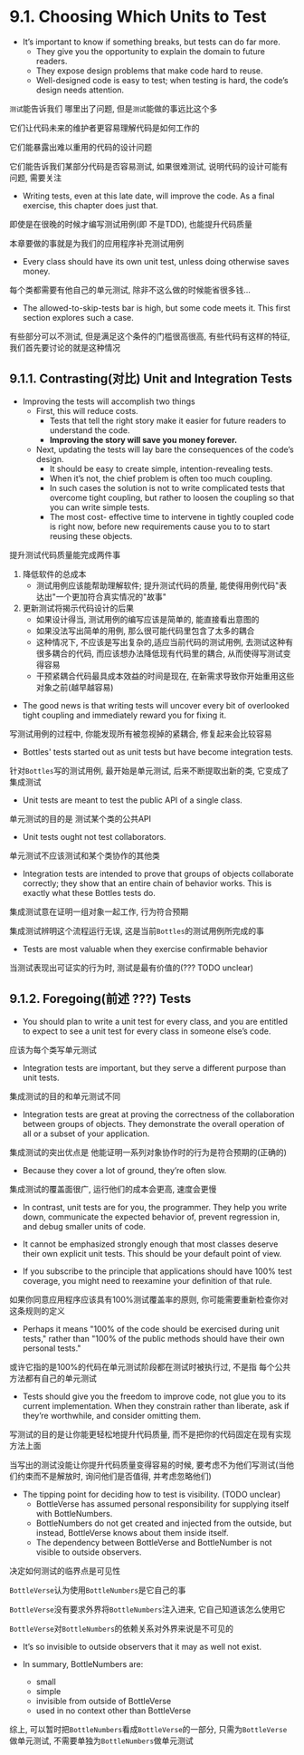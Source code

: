 # 9.1. Choosing Which Units to Test

+ It’s important to know if something breaks, but tests can do far more.
    + They give you the opportunity to explain the domain to future readers.
    + They expose design problems that make code hard to reuse.
    + Well-designed code is easy to test; when testing is hard, the code’s design needs attention.

`测试`能告诉我们 哪里出了问题, 但是`测试`能做的事远比这个多

它们让代码未来的维护者更容易理解代码是如何工作的

它们能暴露出难以重用的代码的设计问题

它们能告诉我们某部分代码是否容易测试, 如果很难测试, 说明代码的设计可能有问题, 需要关注

+ Writing tests, even at this late date, will improve the code. As a final exercise, this chapter does just that.

即使是在很晚的时候才编写测试用例(即 不是TDD), 也能提升代码质量

本章要做的事就是为我们的应用程序补充测试用例

+ Every class should have its own unit test, unless doing otherwise saves money.

每个类都需要有他自己的单元测试, 除非不这么做的时候能省很多钱...

+ The allowed-to-skip-tests bar is high, but some code meets it. This first section explores such a case.

有些部分可以不测试, 但是满足这个条件的门槛很高很高, 有些代码有这样的特征, 我们首先要讨论的就是这种情况

## 9.1.1. Contrasting(对比) Unit and Integration Tests

+ Improving the tests will accomplish two things
    + First, this will reduce costs.
        + Tests that tell the right story make it easier for future readers to understand the code.
        + **Improving the story will save you money forever.**
    + Next, updating the tests will lay bare the consequences of the code’s design.
        + It should be easy to create simple, intention-revealing tests.
        + When it’s not, the chief problem is often too much coupling.
        + In such cases the solution is not to write complicated tests that overcome tight coupling, but rather to loosen the coupling so that you can write simple tests.
        + The most cost- effective time to intervene in tightly coupled code is right now, before new requirements cause you to to start reusing these objects.

提升测试代码质量能完成两件事

1. 降低软件的总成本
    + 测试用例应该能帮助理解软件; 提升测试代码的质量, 能使得用例代码"表达出"一个更加符合真实情况的"故事"
2. 更新测试将揭示代码设计的后果
    + 如果设计得当, 测试用例的编写应该是简单的, 能直接看出意图的
    + 如果没法写出简单的用例, 那么很可能代码里包含了太多的耦合
    + 这种情况下, 不应该是写出复杂的,适应当前代码的测试用例, 去测试这种有很多耦合的代码, 而应该想办法降低现有代码里的耦合, 从而使得写测试变得容易
    + 干预紧耦合代码最具成本效益的时间是现在, 在新需求导致你开始重用这些对象之前(越早越容易)

+ The good news is that writing tests will uncover every bit of overlooked tight coupling and immediately reward you for fixing it.

写测试用例的过程中, 你能发现所有被忽视掉的紧耦合, 修复起来会比较容易

+ Bottles' tests started out as unit tests but have become integration tests.

针对`Bottles`写的测试用例, 最开始是单元测试, 后来不断提取出新的类, 它变成了集成测试

+ Unit tests are meant to test the public API of a single class.

单元测试的目的是 测试某个类的公共API

+ Unit tests ought not test collaborators.

单元测试不应该测试和某个类协作的其他类

+ Integration tests are intended to prove that groups of objects collaborate correctly; they show that an entire chain of behavior works. This is exactly what these Bottles tests do.

集成测试意在证明一组对象一起工作, 行为符合预期

集成测试辨明这个流程运行无误, 这是当前`Bottles`的测试用例所完成的事

+ Tests are most valuable when they exercise confirmable behavior

当测试表现出可证实的行为时, 测试是最有价值的(??? TODO unclear)

## 9.1.2. Foregoing(前述 ???) Tests

+ You should plan to write a unit test for every class, and you are entitled to expect to see a unit test for every class in someone else’s code.

应该为每个类写单元测试

+ Integration tests are important, but they serve a different purpose than unit tests.

集成测试的目的和单元测试不同

+ Integration tests are great at proving the correctness of the collaboration between groups of objects. They demonstrate the overall operation of all or a subset of your application.

集成测试的突出优点是 他能证明一系列对象协作时的行为是符合预期的(正确的)

+ Because they cover a lot of ground, they’re often slow.

集成测试的覆盖面很广, 运行他们的成本会更高, 速度会更慢

+ In contrast, unit tests are for you, the programmer. They help you write down, communicate the expected behavior of, prevent regression in, and debug smaller units of code.

+ It cannot be emphasized strongly enough that most classes deserve their own explicit unit tests. This should be your default point of view.

+ If you subscribe to the principle that applications should have 100% test coverage, you might need to reexamine your definition of that rule.

如果你同意应用程序应该具有100%测试覆盖率的原则, 你可能需要重新检查你对这条规则的定义

+ Perhaps it means "100% of the code should be exercised during unit tests," rather than "100% of the public methods should have their own personal tests."

或许它指的是100%的代码在单元测试阶段都在测试时被执行过, 不是指 每个公共方法都有自己的单元测试

+ Tests should give you the freedom to improve code, not glue you to its current implementation. When they constrain rather than liberate, ask if they’re worthwhile, and consider omitting them.

写测试的目的是让你能更轻松地提升代码质量, 而不是把你的代码固定在现有实现方法上面

当写出的测试没能让你提升代码质量变得容易的时候, 要考虑不为他们写测试(当他们约束而不是解放时, 询问他们是否值得, 并考虑忽略他们)

+ The tipping point for deciding how to test is visibility. (TODO unclear)
    + BottleVerse has assumed personal responsibility for supplying itself with BottleNumbers.
    + BottleNumbers do not get created and injected from the outside, but instead, BottleVerse knows about them inside itself.
    + The dependency between BottleVerse and BottleNumber is not visible to outside observers.

决定如何测试的临界点是可见性

`BottleVerse`认为使用`BottleNumbers`是它自己的事

`BottleVerse`没有要求外界将`BottleNumbers`注入进来, 它自己知道该怎么使用它

`BottleVerse`对`BottleNumbers`的依赖关系对外界来说是不可见的

+ It’s so invisible to outside observers that it may as well not exist.

+ In summary, BottleNumbers are:
    + small
    + simple
    + invisible from outside of BottleVerse
    + used in no context other than BottleVerse

综上, 可以暂时把`BottleNumbers`看成`BottleVerse`的一部分, 只需为`BottleVerse`做单元测试, 不需要单独为`BottleNumbers`做单元测试


